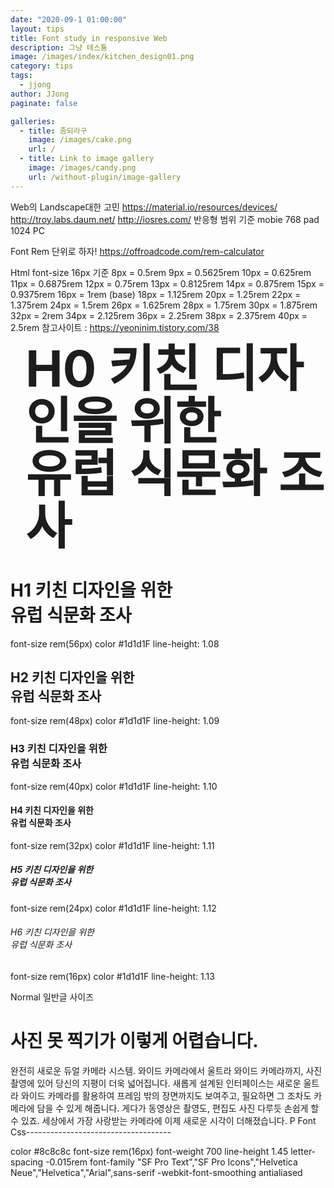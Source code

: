 ```yaml
---
date: "2020-09-1 01:00:00"
layout: tips
title: Font study in responsive Web
description: 그냥 테스툥
image: /images/index/kitchen_design01.png
category: tips
tags:
  - jjong
author: JJong
paginate: false

galleries:
  - title: 좀되라구
    image: /images/cake.png
    url: /
  - title: Link to image gallery
    image: /images/candy.png
    url: /without-plugin/image-gallery
---
```


Web의 Landscape대한 고민
https://material.io/resources/devices/
http://troy.labs.daum.net/
http://iosres.com/
반응형 범위 기준
mobie 768
pad 1024
PC

Font
Rem 단위로 하자!
https://offroadcode.com/rem-calculator

Html font-size 16px 기준
8px = 0.5rem
9px = 0.5625rem
10px = 0.625rem
11px = 0.6875rem
12px = 0.75rem
13px = 0.8125rem
14px = 0.875rem
15px = 0.9375rem
16px = 1rem (base)
18px = 1.125rem
20px = 1.25rem
22px = 1.375rem
24px = 1.5rem
26px = 1.625rem
28px = 1.75rem
30px = 1.875rem
32px = 2rem
34px = 2.125rem
36px = 2.25rem
38px = 2.375rem
40px = 2.5rem
참고사이트 : https://yeoninim.tistory.com/38

<div style="color: #1d1d1F; font-size: 5rem;font-weight: 700; line-height: 1.05; letter-spacing: -0.015rem; margin-left:24px;-webkit-font-smoothing: antialiased;">
H0 키친 디자인을 위한<br> 유럽 식문화 조사
</div>

# H1 키친 디자인을 위한<br> 유럽 식문화 조사

font-size rem(56px) color #1d1d1F line-height: 1.08

## H2 키친 디자인을 위한<br> 유럽 식문화 조사

font-size rem(48px) color #1d1d1F line-height: 1.09

### H3 키친 디자인을 위한<br> 유럽 식문화 조사

font-size rem(40px) color #1d1d1F line-height: 1.10

#### H4 키친 디자인을 위한<br> 유럽 식문화 조사

font-size rem(32px) color #1d1d1F line-height: 1.11

##### H5 키친 디자인을 위한<br> 유럽 식문화 조사

font-size rem(24px) color #1d1d1F line-height: 1.12

###### H6 키친 디자인을 위한<br> 유럽 식문화 조사

font-size rem(16px) color #1d1d1F line-height: 1.13

Normal 일반글 사이즈

# 사진 못 찍기가 이렇게 어렵습니다.

완전히 새로운 듀얼 카메라 시스템. 와이드 카메라에서 울트라 와이드 카메라까지, 사진 촬영에 있어 당신의 지평이 더욱 넓어집니다. 새롭게 설계된 인터페이스는 새로운 울트라 와이드 카메라를 활용하여 프레임 밖의 장면까지도 보여주고, 필요하면 그 조차도 카메라에 담을 수 있게 해줍니다. 게다가 동영상은 촬영도, 편집도 사진 다루듯 손쉽게 할 수 있죠. 세상에서 가장 사랑받는 카메라에 이제 새로운 시각이 더해졌습니다.
P Font Css------------------------------------

color #8c8c8c
font-size rem(16px)
font-weight 700
line-height 1.45
letter-spacing -0.015rem
font-family "SF Pro Text","SF Pro Icons","Helvetica Neue","Helvetica","Arial",sans-serif
-webkit-font-smoothing antialiased
